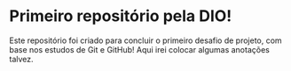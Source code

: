 # Primeiro repositório pela DIO!
Este repositório foi criado para concluir o primeiro desafio de projeto, com base nos estudos de Git e GitHub!
Aqui irei colocar algumas anotações talvez.
